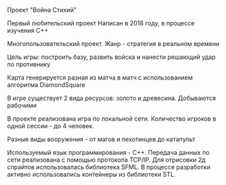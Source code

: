 Проект "Война Стихий" 

Первый любительский проект
Написан в 2018 году, в процессе изучения С++

Многопользовательский проект.
Жанр - стратегия в реальном времени

Цель игры: построить базу, развить войска и нанести решающий удар по противнику

Карта генерируется разная из матча в матч с использованием алгоритма DiamondSquare

В игре существует 2 вида ресурсов: золото и древесина. Добываются рабочими

В проекте реализована игра по локальной сети. Количество игроков в одной сессии - до 4 человек.

Разные виды вооружения - от магов и пехотинцев до катапульт

Используемый язык программирования - С++. Передача данных по сети реализована с помощью протокола TCP/IP. Для отрисовки 2д спрайтов использовалась библиотека SFML. 
В процессе разработки активно использовались контейнеры из библиотеки STL.
